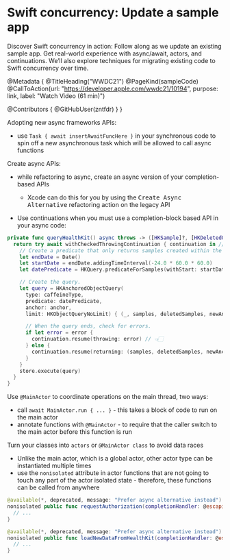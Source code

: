# Swift concurrency: Update a sample app

Discover Swift concurrency in action: Follow along as we update an existing sample app. Get real-world experience with async/await, actors, and continuations. We’ll also explore techniques for migrating existing code to Swift concurrency over time.

@Metadata {
   @TitleHeading("WWDC21")
   @PageKind(sampleCode)
   @CallToAction(url: "https://developer.apple.com/wwdc21/10194", purpose: link, label: "Watch Video (61 min)")

   @Contributors {
      @GitHubUser(zntfdr)
   }
}



Adopting new async frameworks APIs:

- use `Task { await insertAwaitFuncHere }` in your synchronous code to spin off a new asynchronous task which will be allowed to call async functions

Create async APIs:

- while refactoring to async, create an async version of your completion-based APIs
  - Xcode can do this for you by using the <kbd>Create Async Alternative</kbd> refactoring action on the legacy API

- Use continuations when you must use a completion-block based API in your async code:

```swift
private func queryHealthKit() async throws -> ([HKSample]?, [HKDeletedObject]?, HKQueryAnchor?) {
  return try await withCheckedThrowingContinuation { continuation in // 👈🏻
    // Create a predicate that only returns samples created within the last 24 hours.
    let endDate = Date()
    let startDate = endDate.addingTimeInterval(-24.0 * 60.0 * 60.0)
    let datePredicate = HKQuery.predicateForSamples(withStart: startDate, end: endDate, options: [.strictStartDate, .strictEndDate])

    // Create the query.
    let query = HKAnchoredObjectQuery(
      type: caffeineType,
      predicate: datePredicate,
      anchor: anchor,
      limit: HKObjectQueryNoLimit) { (_, samples, deletedSamples, newAnchor, error) in

      // When the query ends, check for errors.
      if let error = error {
        continuation.resume(throwing: error) // 👈🏻
      } else {
        continuation.resume(returning: (samples, deletedSamples, newAnchor)) // 👈🏻
      }
    }
    store.execute(query)
  }
}
```

Use `@MainActor` to coordinate operations on the main thread, two ways:

- call `await MainActor.run { ... }` - this takes a block of code to run on the main actor
- annotate functions with `@MainActor` - to require that the caller switch to the main actor before this function is run

Turn your classes into `actors` or `@MainActor class` to avoid data races 

- Unlike the main actor, which is a global actor, other actor type can be instantiated multiple times
- use the `nonisolated` attribute in actor functions that are not going to touch any part of the actor isolated state - therefore, these functions can be called from anywhere

```swift
@available(*, deprecated, message: "Prefer async alternative instead")
nonisolated public func requestAuthorization(completionHandler: @escaping (Bool) -> Void ) {
  // ...
}

@available(*, deprecated, message: "Prefer async alternative instead")
nonisolated public func loadNewDataFromHealthKit(completionHandler: @escaping (Bool) -> Void = { _ in }) {
  // ...
}
```